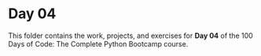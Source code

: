 # Day 04

This folder contains the work, projects, and exercises for **Day 04** of the 100 Days of Code: The Complete Python Bootcamp course.
